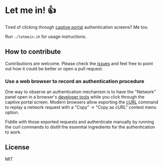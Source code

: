 # Let me in! 👍

Tired of clicking through [captive portal](https://en.wikipedia.org/wiki/Captive_portal) authentication screens? Me too.

Run `./letmein.sh` for usage instructions.

## How to contribute

Contributions are welcome. Please check the [issues](https://github.com/specious/letmein/issues) and feel free to point out how it could be better or open a pull request.

### Use a web browser to record an authentication procedure

One way to observe an authentication mechanism is to have the "Network" panel open in a browser's [developer tools](https://developers.google.com/web/tools/chrome-devtools/#network) while you click through the captive portal screen. Modern browsers allow exporting the [cURL](https://github.com/curl/curl) command to replay a network request with a "Copy" -> "Copy as cURL" context menu option.

Fiddle with those exported requests and authenticate manually by running the curl commands to distill the essential ingredients for the authentication to work.

## License

MIT
